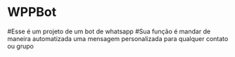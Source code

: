 # WPPBot

#Esse é um projeto de um bot de whatsapp
#Sua função é mandar de maneira automatizada uma mensagem personalizada para qualquer contato ou grupo
